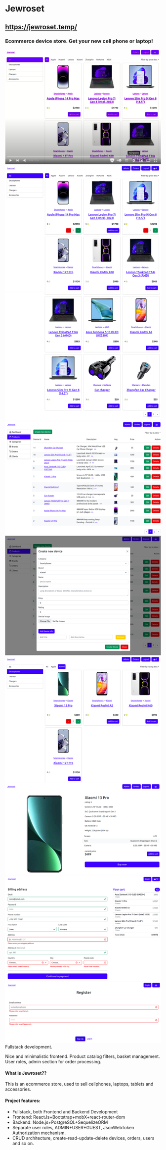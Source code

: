 # Jewroset
## https://jewroset.temp/
### Ecommerce device store. Get your new cell phone or laptop! 

[![jewroset_video](https://raw.githubusercontent.com/kolosochek/jewroset/main/github/images/jewroset_player.png)](https://youtu.be/ombSVgIhiUc)
![homepage](https://raw.githubusercontent.com/kolosochek/jewroset/main/github/images/jewroset_main.png)
![homepage_2](https://raw.githubusercontent.com/kolosochek/jewroset/main/github/images/jewroset_main_2.png)
![admin_products](https://raw.githubusercontent.com/kolosochek/jewroset/main/github/images/jewroset_admin_products.png)
![admin_create_new_device](https://raw.githubusercontent.com/kolosochek/jewroset/main/github/images/jewroset_admin_create_new_device.png)
![category_page](https://raw.githubusercontent.com/kolosochek/jewroset/main/github/images/jewroset_category_page.png)
![device_page](https://raw.githubusercontent.com/kolosochek/jewroset/main/github/images/jewroset_device_page.png)
![checkout_page](https://raw.githubusercontent.com/kolosochek/jewroset/main/github/images/jewroset_checkout_page.png)
![register_page](https://raw.githubusercontent.com/kolosochek/jewroset/main/github/images/jewroset_register_page.png)
Fullstack development.

Nice and minimalistic frontend. Product catalog filters, basket management.
User roles, admin section for order processing.


#### What is **Jewroset?**?
This is an ecommerce store, used to sell cellphones, laptops, tablets and accessories.


#### Project features:
* Fullstack, both Frontend and Backend Development
* Frontend: ReactJs+Bootstrap+mobX+react-router-dom 
* Backend: Node.js+PostgreSQL+SequelizeORM
* Separate user roles, ADMIN+USER+GUEST, JsonWebToken Authorization mechanism.
* CRUD architecture, create-read-update-delete devices, orders, users and so on.